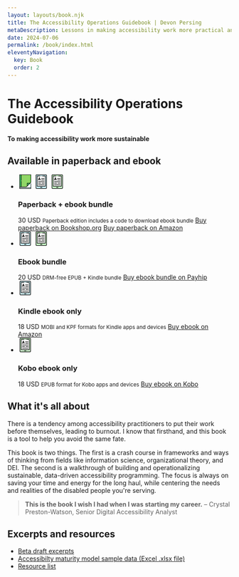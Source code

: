 ```yaml
---
layout: layouts/book.njk
title: The Accessibility Operations Guidebook | Devon Persing
metaDescription: Lessons in making accessibility work more practical and sustainable for you and your organization.
date: 2024-07-06
permalink: /book/index.html
eleventyNavigation:
  key: Book
  order: 2
---
```


# The Accessibility Operations Guidebook

**To making accessibility work more sustainable**

## Available in paperback and ebook

<ul class="bundles products">
  <li>
    <div class="icons">
      <img alt="" src="/static/img/paperback.png">
      <img alt="" src="/static/img/ebook.png">
      <img alt="" src="/static/img/ebook_green.png">
    </div>
    <div class="deets">
      <h3 class="format">Paperback + ebook bundle</h3>
      <span class="cost">30 USD</span>
      <small>Paperback edition includes a code to download ebook bundle</small>
      <a href="https://bookshop.org/p/books/the-accessibility-operations-guidebook-to-making-accessibility-work-more-sustainable-devon-persing/34edd478ed0247d6?ean=9798307802304&next=t">Buy paperback on Bookshop.org</a>
      <a href="https://www.amazon.com/Accessibility-Operations-Guidebook-accessibility-sustainable/dp/B0DVZFRG4L">Buy paperback on Amazon</a>
    </div>
  </li>
  <li>
    <div class="icons">
      <img alt="" src="/static/img/ebook.png">
      <img alt="" src="/static/img/ebook_green.png">
    </div>
    <div class="deets">
      <h3 class="format">Ebook bundle</h3>
      <span class="cost">20 USD</span>
      <small>DRM-free EPUB + Kindle bundle</small>
      <a href="https://payhip.com/b/OSyLt">Buy ebook bundle on Payhip</a>
    </div>
  </li>
  <li>
    <div>
      <img alt="" src="/static/img/ebook.png">
    </div>
    <div class="deets">
      <h3 class="format">Kindle ebook only</h3>
      <span class="cost">18 USD</span>
      <small>MOBI and KPF formats for Kindle apps and devices</small>
      <a href="https://www.amazon.com/Accessibility-Operations-Guidebook-accessibility-sustainable-ebook/dp/B0DK7SWKTB">Buy ebook on Amazon</a>
    </div>
  </li>
  <li>
    <div>
      <img alt="" src="/static/img/ebook_green.png">
    </div>
    <div class="deets">
      <h3 class="format">Kobo ebook only</h3>
      <span class="cost">18 USD</span>
      <small>EPUB format for Kobo apps and devices</small>
      <a class="format" href="https://www.kobo.com/us/en/ebook/the-accessibility-operations-guidebook">Buy ebook on Kobo</a>
    </div>
  </li>
</ul>

## What it's all about

There is a tendency among accessibility practitioners to put their work before themselves, leading to burnout. I know that firsthand, and this book is a tool to help you avoid the same fate.

This book is two things. The first is a crash course in frameworks and ways of thinking from fields like information science, organizational theory, and DEI. The second is a walkthrough of building and operationalizing sustainable, data-driven accessibility programming. The focus is always on saving your time and energy for the long haul, while centering the needs and realities of the disabled people you're serving.

>**This is the book I wish I had when I was starting my career.**
>– Crystal Preston-Watson, Senior Digital Accessibility Analyst

## Excerpts and resources

- [Beta draft excerpts](/posts/book-excerpts/)
- [Accessibilty maturity model sample data (Excel .xlsx file)](https://docs.google.com/spreadsheets/d/1Zqzx7Yu7Ij6TfdSsI3uZatkEUuT_7QYP/edit?usp=sharing&ouid=102987727517266691847&rtpof=true&sd=true)
- [Resource list](/posts/book-resources/)